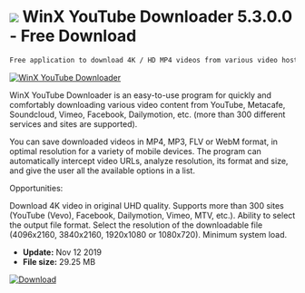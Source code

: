 # ![](https://cdn.softexe.net/static/icon/win.gif) WinX YouTube Downloader 5.3.0.0 - Free Download

```sh
Free application to download 4K / HD MP4 videos from various video hosting services, such as YouTube, Vimeo, Facebook and many others. You can save videos in various formats in optimal resolution for most mobile devices.
```
[![WinX YouTube Downloader](https://gallery.dpcdn.pl/imgc/Tools/81546/g_-_420x350_1.5_-_x1de21232-1898-4a4e-9081-aa9cd3ed5fe8.jpg)](https://softexe.net/win/multimedia/video/winx-youtube-downloader:ghca.html)

WinX YouTube Downloader is an easy-to-use program for quickly and comfortably downloading various video content from YouTube, Metacafe, Soundcloud, Vimeo, Facebook, Dailymotion, etc. (more than 300 different services and sites are supported).

You can save downloaded videos in MP4, MP3, FLV or WebM format, in optimal resolution for a variety of mobile devices. The program can automatically intercept video URLs, analyze resolution, its format and size, and give the user all the available options in a list.

Opportunities:


Download 4K video in original UHD quality.
Supports more than 300 sites (YouTube (Vevo), Facebook, Dailymotion, Vimeo, MTV, etc.).
Ability to select the output file format.
Select the resolution of the downloadable file (4096x2160, 3840x2160, 1920x1080 or 1080x720).
Minimum system load.


- **Update:** Nov 12 2019
- **File size:** 29.25 MB

[![Download](https://cdn.softexe.net/static/img/download.png)](https://softexe.net/win/multimedia/video/winx-youtube-downloader:ghca.html)

